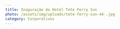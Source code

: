 ```yaml
---
title: Inaguração do Hotel Tete Ferry Sun
photo: /assets/img/uploads/tete-ferry-sun-44-.jpg
category: Corporativos
---
```

